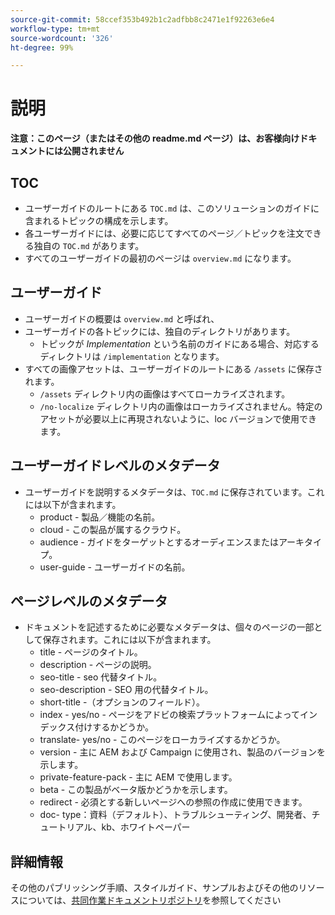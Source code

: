 ```yaml
---
source-git-commit: 58ccef353b492b1c2adfbb8c2471e1f92263e6e4
workflow-type: tm+mt
source-wordcount: '326'
ht-degree: 99%

---
```

# 説明

**注意：このページ（またはその他の readme.md ページ）は、お客様向けドキュメントには公開されません**

## TOC

+ ユーザーガイドのルートにある `TOC.md` は、このソリューションのガイドに含まれるトピックの構成を示します。
+ 各ユーザーガイドには、必要に応じてすべてのページ／トピックを注文できる独自の `TOC.md` があります。
+ すべてのユーザーガイドの最初のページは `overview.md` になります。

## ユーザーガイド

+ ユーザーガイドの概要は `overview.md` と呼ばれ、
+ ユーザーガイドの各トピックには、独自のディレクトリがあります。
   + トピックが *Implementation* という名前のガイドにある場合、対応するディレクトリは `/implementation` となります。
+ すべての画像アセットは、ユーザーガイドのルートにある `/assets` に保存されます。
   + `/assets` ディレクトリ内の画像はすべてローカライズされます。
   + `/no-localize` ディレクトリ内の画像はローカライズされません。特定のアセットが必要以上に再現されないように、loc バージョンで使用できます。

## ユーザーガイドレベルのメタデータ

+ ユーザーガイドを説明するメタデータは、`TOC.md` に保存されています。これには以下が含まれます。
   + product - 製品／機能の名前。
   + cloud - この製品が属するクラウド。
   + audience - ガイドをターゲットとするオーディエンスまたはアーキタイプ。
   + user-guide - ユーザーガイドの名前。

## ページレベルのメタデータ

+ ドキュメントを記述するために必要なメタデータは、個々のページの一部として保存されます。これには以下が含まれます。
   + title - ページのタイトル。
   + description - ページの説明。
   + seo-title - seo 代替タイトル。
   + seo-description - SEO 用の代替タイトル。
   + short-title -（オプションのフィールド）。
   + index - yes/no - ページをアドビの検索プラットフォームによってインデックス付けするかどうか。
   + translate- yes/no - このページをローカライズするかどうか。
   + version - 主に AEM および Campaign に使用され、製品のバージョンを示します。
   + private-feature-pack - 主に AEM で使用します。
   + beta - この製品がベータ版かどうかを示します。
   + redirect - 必須とする新しいページへの参照の作成に使用できます。
   + doc- type：資料（デフォルト）、トラブルシューティング、開発者、チュートリアル、kb、ホワイトペーパー

## 詳細情報

その他のパブリッシング手順、スタイルガイド、サンプルおよびその他のリソースについては、[共同作業ドキュメントリポジトリ](https://git.corp.adobe.com/AdobeDocs/collaborative-doc-instructions)を参照してください
